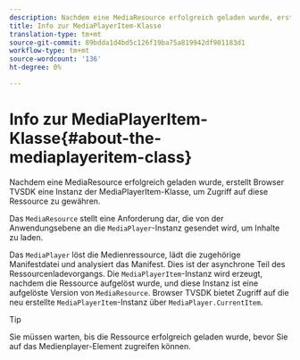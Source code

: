 ```yaml
---
description: Nachdem eine MediaResource erfolgreich geladen wurde, erstellt Browser TVSDK eine Instanz der MediaPlayerItem-Klasse, um Zugriff auf diese Ressource zu gewähren.
title: Info zur MediaPlayerItem-Klasse
translation-type: tm+mt
source-git-commit: 89bdda1d4bd5c126f19ba75a819942df901183d1
workflow-type: tm+mt
source-wordcount: '136'
ht-degree: 0%

---
```



# Info zur MediaPlayerItem-Klasse{#about-the-mediaplayeritem-class}

Nachdem eine MediaResource erfolgreich geladen wurde, erstellt Browser TVSDK eine Instanz der MediaPlayerItem-Klasse, um Zugriff auf diese Ressource zu gewähren.

Das `MediaResource` stellt eine Anforderung dar, die von der Anwendungsebene an die `MediaPlayer`-Instanz gesendet wird, um Inhalte zu laden.

Das `MediaPlayer` löst die Medienressource, lädt die zugehörige Manifestdatei und analysiert das Manifest. Dies ist der asynchrone Teil des Ressourcenladevorgangs. Die `MediaPlayerItem`-Instanz wird erzeugt, nachdem die Ressource aufgelöst wurde, und diese Instanz ist eine aufgelöste Version von `MediaResource`. Browser TVSDK bietet Zugriff auf die neu erstellte `MediaPlayerItem`-Instanz über `MediaPlayer.CurrentItem`.

>[!TIP]
>
>Sie müssen warten, bis die Ressource erfolgreich geladen wurde, bevor Sie auf das Medienplayer-Element zugreifen können.

